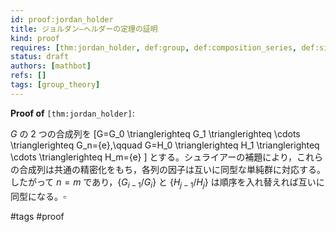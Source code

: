 ```yaml
---
id: proof:jordan_holder
title: ジョルダン–ヘルダーの定理の証明
kind: proof
requires: [thm:jordan_holder, def:group, def:composition_series, def:simple_group]
status: draft
authors: [mathbot]
refs: []
tags: [group_theory]
---
```


**Proof of** `[thm:jordan_holder]`:

$G$ の 2 つの合成列を
\[G=G_0 \trianglerighteq G_1 \trianglerighteq \cdots \trianglerighteq G_n=\{e\},\qquad
G=H_0 \trianglerighteq H_1 \trianglerighteq \cdots \trianglerighteq H_m=\{e\}
\]
とする。シュライアーの補題により，これらの合成列は共通の精密化をもち，各列の因子は互いに同型な単純群に対応する。したがって $n=m$ であり，$\{G_{i-1}/G_i\}$ と $\{H_{j-1}/H_j\}$ は順序を入れ替えれば互いに同型になる。$\square$

#tags #proof
